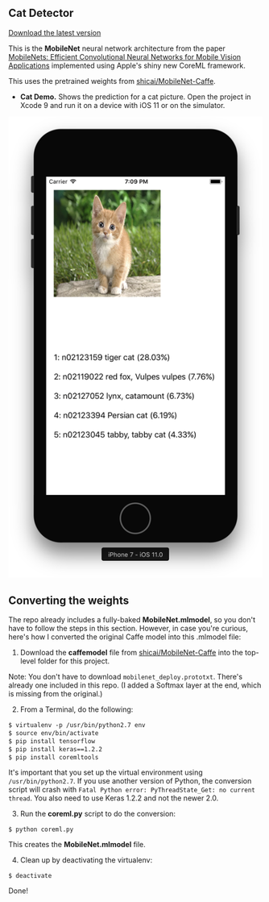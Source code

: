 ## Cat Detector

[Download the latest version](https://github.com/lordikman/catdetector/blob/master/Cat%20Detector.zip)

This is the **MobileNet** neural network architecture from the paper [MobileNets: Efficient Convolutional Neural Networks for Mobile Vision Applications](https://arxiv.org/abs/1704.04861v1) implemented using Apple's shiny new CoreML framework.

This uses the pretrained weights from [shicai/MobileNet-Caffe](https://github.com/shicai/MobileNet-Caffe).

- **Cat Demo.** Shows the prediction for a cat picture. Open the project in Xcode 9 and run it on a device with iOS 11 or on the simulator. 

![The cat detector app](Screenshot.png)

## Converting the weights

The repo already includes a fully-baked **MobileNet.mlmodel**, so you don't have to follow the steps in this section. However, in case you're curious, here's how I converted the original Caffe model into this .mlmodel file:

1) Download the **caffemodel** file from [shicai/MobileNet-Caffe](https://github.com/shicai/MobileNet-Caffe) into the top-level folder for this project.

Note: You don't have to download `mobilenet_deploy.prototxt`. There's already one included in this repo. (I added a Softmax layer at the end, which is missing from the original.)

2) From a Terminal, do the following:

```
$ virtualenv -p /usr/bin/python2.7 env
$ source env/bin/activate
$ pip install tensorflow
$ pip install keras==1.2.2
$ pip install coremltools
```

It's important that you set up the virtual environment using `/usr/bin/python2.7`. If you use another version of Python, the conversion script will crash with `Fatal Python error: PyThreadState_Get: no current thread`. You also need to use Keras 1.2.2 and not the newer 2.0.

3) Run the **coreml.py** script to do the conversion:

```
$ python coreml.py
```

This creates the **MobileNet.mlmodel** file.

4) Clean up by deactivating the virtualenv:

```
$ deactivate
```

Done!
